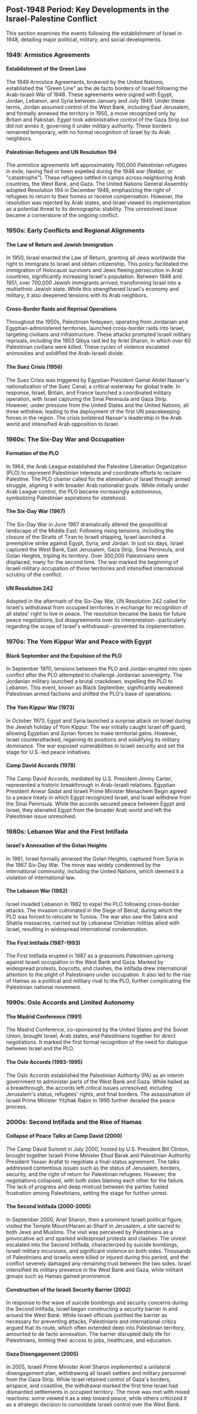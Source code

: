 ## Post-1948 Period: Key Developments in the Israel-Palestine Conflict
This section examines the events following the establishment of Israel in 1948, detailing major political, military, and social developments.

### 1949: Armistice Agreements

#### Establishment of the Green Line

The 1949 Armistice Agreements, brokered by the United Nations, established the "Green Line" as the de facto borders of Israel following the Arab-Israeli War of 1948. These agreements were signed with Egypt, Jordan, Lebanon, and Syria between January and July 1949. Under these terms, Jordan assumed control of the West Bank, including East Jerusalem, and formally annexed the territory in 1950, a move recognized only by Britain and Pakistan. Egypt took administrative control of the Gaza Strip but did not annex it, governing it under military authority. These borders remained temporary, with no formal recognition of Israel by its Arab neighbors.

#### Palestinian Refugees and UN Resolution 194

The armistice agreements left approximately 700,000 Palestinian refugees in exile, having fled or been expelled during the 1948 war (*Nakba*, or "catastrophe"). These refugees settled in camps across neighboring Arab countries, the West Bank, and Gaza. The United Nations General Assembly adopted Resolution 194 in December 1948, emphasizing the right of refugees to return to their homes or receive compensation. However, the resolution was rejected by Arab states, and Israel viewed its implementation as a potential threat to its demographic stability. This unresolved issue became a cornerstone of the ongoing conflict.

### 1950s: Early Conflicts and Regional Alignments

#### The Law of Return and Jewish Immigration

In 1950, Israel enacted the Law of Return, granting all Jews worldwide the right to immigrate to Israel and obtain citizenship. This policy facilitated the immigration of Holocaust survivors and Jews fleeing persecution in Arab countries, significantly increasing Israel's population. Between 1948 and 1951, over 700,000 Jewish immigrants arrived, transforming Israel into a multiethnic Jewish state. While this strengthened Israel's economy and military, it also deepened tensions with its Arab neighbors.

#### Cross-Border Raids and Reprisal Operations

Throughout the 1950s, Palestinian fedayeen, operating from Jordanian and Egyptian-administered territories, launched cross-border raids into Israel, targeting civilians and infrastructure. These attacks prompted Israeli military reprisals, including the 1953 Qibya raid led by Ariel Sharon, in which over 60 Palestinian civilians were killed. These cycles of violence escalated animosities and solidified the Arab-Israeli divide.

#### The Suez Crisis (1956)

The Suez Crisis was triggered by Egyptian President Gamal Abdel Nasser's nationalization of the Suez Canal, a critical waterway for global trade. In response, Israel, Britain, and France launched a coordinated military operation, with Israel capturing the Sinai Peninsula and Gaza Strip. However, under pressure from the United States and the United Nations, all three withdrew, leading to the deployment of the first UN peacekeeping forces in the region. The crisis bolstered Nasser's leadership in the Arab world and intensified Arab opposition to Israel.

### 1960s: The Six-Day War and Occupation

#### Formation of the PLO

In 1964, the Arab League established the Palestine Liberation Organization (PLO) to represent Palestinian interests and coordinate efforts to reclaim Palestine. The PLO charter called for the elimination of Israel through armed struggle, aligning it with broader Arab nationalist goals. While initially under Arab League control, the PLO became increasingly autonomous, symbolizing Palestinian aspirations for statehood.

#### The Six-Day War (1967)

The Six-Day War in June 1967 dramatically altered the geopolitical landscape of the Middle East. Following rising tensions, including the closure of the Straits of Tiran to Israeli shipping, Israel launched a preemptive strike against Egypt, Syria, and Jordan. In just six days, Israel captured the West Bank, East Jerusalem, Gaza Strip, Sinai Peninsula, and Golan Heights, tripling its territory. Over 300,000 Palestinians were displaced, many for the second time. The war marked the beginning of Israeli military occupation of these territories and intensified international scrutiny of the conflict.

#### UN Resolution 242

Adopted in the aftermath of the Six-Day War, UN Resolution 242 called for Israel's withdrawal from occupied territories in exchange for recognition of all states' right to live in peace. The resolution became the basis for future peace negotiations, but disagreements over its interpretation--particularly regarding the scope of Israel's withdrawal--prevented its implementation.

### 1970s: The Yom Kippur War and Peace with Egypt

#### Black September and the Expulsion of the PLO

In September 1970, tensions between the PLO and Jordan erupted into open conflict after the PLO attempted to challenge Jordanian sovereignty. The Jordanian military launched a brutal crackdown, expelling the PLO to Lebanon. This event, known as Black September, significantly weakened Palestinian armed factions and shifted the PLO's base of operations.

#### The Yom Kippur War (1973)

In October 1973, Egypt and Syria launched a surprise attack on Israel during the Jewish holiday of Yom Kippur. The war initially caught Israel off guard, allowing Egyptian and Syrian forces to make territorial gains. However, Israel counterattacked, regaining its positions and solidifying its military dominance. The war exposed vulnerabilities in Israeli security and set the stage for U.S.-led peace initiatives.

#### Camp David Accords (1978)

The Camp David Accords, mediated by U.S. President Jimmy Carter, represented a historic breakthrough in Arab-Israeli relations. Egyptian President Anwar Sadat and Israeli Prime Minister Menachem Begin agreed to a peace treaty in which Egypt recognized Israel, and Israel withdrew from the Sinai Peninsula. While the accords secured peace between Egypt and Israel, they alienated Egypt from the broader Arab world and left the Palestinian issue unresolved.

### 1980s: Lebanon War and the First Intifada

#### Israel's Annexation of the Golan Heights

In 1981, Israel formally annexed the Golan Heights, captured from Syria in the 1967 Six-Day War. The move was widely condemned by the international community, including the United Nations, which deemed it a violation of international law.

#### The Lebanon War (1982)

Israel invaded Lebanon in 1982 to expel the PLO following cross-border attacks. The invasion culminated in the Siege of Beirut, during which the PLO was forced to relocate to Tunisia. The war also saw the Sabra and Shatila massacres, carried out by Lebanese Christian militias allied with Israel, resulting in widespread international condemnation.

#### The First Intifada (1987-1993)

The First Intifada erupted in 1987 as a grassroots Palestinian uprising against Israeli occupation in the West Bank and Gaza. Marked by widespread protests, boycotts, and clashes, the intifada drew international attention to the plight of Palestinians under occupation. It also led to the rise of Hamas as a political and military rival to the PLO, further complicating the Palestinian national movement.

### 1990s: Oslo Accords and Limited Autonomy

#### The Madrid Conference (1991)

The Madrid Conference, co-sponsored by the United States and the Soviet Union, brought Israel, Arab states, and Palestinians together for direct negotiations. It marked the first formal recognition of the need for dialogue between Israel and the PLO.

#### The Oslo Accords (1993-1995)

The Oslo Accords established the Palestinian Authority (PA) as an interim government to administer parts of the West Bank and Gaza. While hailed as a breakthrough, the accords left critical issues unresolved, including Jerusalem's status, refugees' rights, and final borders. The assassination of Israeli Prime Minister Yitzhak Rabin in 1995 further derailed the peace process.

### 2000s: Second Intifada and the Rise of Hamas

#### Collapse of Peace Talks at Camp David (2000)

The Camp David Summit in July 2000, hosted by U.S. President Bill Clinton, brought together Israeli Prime Minister Ehud Barak and Palestinian Authority President Yasser Arafat to negotiate a final-status agreement. The talks addressed contentious issues such as the status of Jerusalem, borders, security, and the right of return for Palestinian refugees. However, the negotiations collapsed, with both sides blaming each other for the failure. The lack of progress and deep mistrust between the parties fueled frustration among Palestinians, setting the stage for further unrest.

#### The Second Intifada (2000-2005)

In September 2000, Ariel Sharon, then a prominent Israeli political figure, visited the Temple Mount/Haram al-Sharif in Jerusalem, a site sacred to both Jews and Muslims. The visit was perceived by Palestinians as a provocative act and sparked widespread protests and clashes. The unrest escalated into the Second Intifada, characterized by suicide bombings, Israeli military incursions, and significant violence on both sides. Thousands of Palestinians and Israelis were killed or injured during this period, and the conflict severely damaged any remaining trust between the two sides. Israel intensified its military presence in the West Bank and Gaza, while militant groups such as Hamas gained prominence.

#### Construction of the Israeli Security Barrier (2002)

In response to the wave of suicide bombings and security concerns during the Second Intifada, Israel began constructing a security barrier in and around the West Bank. While Israeli officials justified the barrier as necessary for preventing attacks, Palestinians and international critics argued that its route, which often extended deep into Palestinian territory, amounted to de facto annexation. The barrier disrupted daily life for Palestinians, limiting their access to jobs, healthcare, and education.

#### Gaza Disengagement (2005)

In 2005, Israeli Prime Minister Ariel Sharon implemented a unilateral disengagement plan, withdrawing all Israeli settlers and military personnel from the Gaza Strip. While Israel retained control of Gaza's borders, airspace, and coastline, the withdrawal marked the first time Israel had dismantled settlements in occupied territory. The move was met with mixed reactions: some viewed it as a step toward peace, while others criticized it as a strategic decision to consolidate Israeli control over the West Bank.
